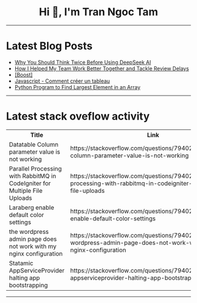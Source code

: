 <h1 align="center">Hi 👋, I'm Tran Ngoc Tam</h1>

---

# Latest Blog Posts 
<!-- BLOG-POST-LIST:START -->
- [Why You Should Think Twice Before Using DeepSeek AI](https://dev.to/trixsec/why-you-should-think-twice-before-using-deepseek-ai-4da)
- [How I Helped My Team Work Better Together and Tackle Review Delays](https://dev.to/mohsen_leveling/how-i-helped-my-team-work-better-together-and-tackle-review-delays-4ha8)
- [[Boost]](https://dev.to/souf149/-5bh2)
- [Javascript - Comment créer un tableau](https://dev.to/mdytrl/javascript-comment-creer-un-tableau-5ggd)
- [Python Program to Find Largest Element in an Array](https://dev.to/askyt/python-program-to-find-largest-element-in-an-array-143d)
<!-- BLOG-POST-LIST:END -->

---

# Latest stack oveflow activity
<table>
  <tr><th>Title</th><th>Link</th></tr>
  <!-- STACKOVERFLOW:START --><tr><td>Datatable Column parameter value is not working</td><td>https://stackoverflow.com/questions/79402641/datatable-column-parameter-value-is-not-working</td></tr><tr><td>Parallel Processing with RabbitMQ in CodeIgniter for Multiple File Uploads</td><td>https://stackoverflow.com/questions/79402636/parallel-processing-with-rabbitmq-in-codeigniter-for-multiple-file-uploads</td></tr><tr><td>Laraberg enable default color settings</td><td>https://stackoverflow.com/questions/79402588/laraberg-enable-default-color-settings</td></tr><tr><td>the wordpress admin page does not work with my nginx configuration</td><td>https://stackoverflow.com/questions/79402459/the-wordpress-admin-page-does-not-work-with-my-nginx-configuration</td></tr><tr><td>Statamic AppServiceProvider halting app bootstrapping</td><td>https://stackoverflow.com/questions/79402289/statamic-appserviceprovider-halting-app-bootstrapping</td></tr><!-- STACKOVERFLOW:END -->
</table>

---


